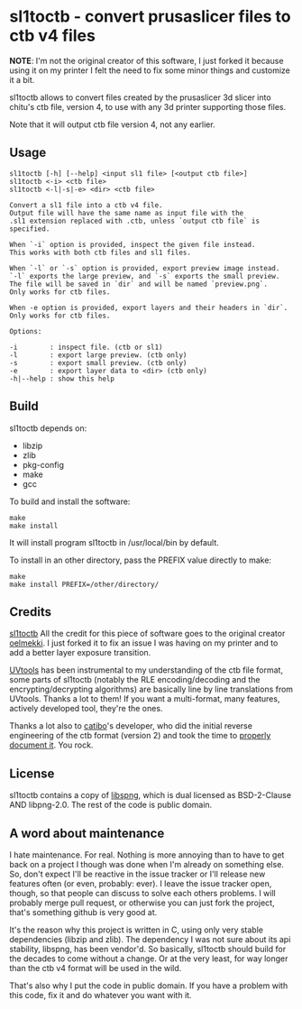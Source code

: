 # sl1toctb - convert prusaslicer files to ctb v4 files

**NOTE**: I'm not the original creator of this software, I just forked it because
using it on my printer I felt the need to fix some minor things and customize it a bit.

sl1toctb allows to convert files created by the prusaslicer 3d slicer into
chitu's ctb file, version 4, to use with any 3d printer supporting those
files.

Note that it will output ctb file version 4, not any earlier.

## Usage

```
sl1toctb [-h] [--help] <input sl1 file> [<output ctb file>] 
sl1toctb <-i> <ctb file> 
sl1toctb <-l|-s|-e> <dir> <ctb file> 
  
Convert a sl1 file into a ctb v4 file. 
Output file will have the same name as input file with the 
.sl1 extension replaced with .ctb, unless `output ctb file` is 
specified. 

When `-i` option is provided, inspect the given file instead.
This works with both ctb files and sl1 files.

When `-l` or `-s` option is provided, export preview image instead.
`-l` exports the large preview, and `-s` exports the small preview.
The file will be saved in `dir` and will be named `preview.png`.
Only works for ctb files.

When -e option is provided, export layers and their headers in `dir`.
Only works for ctb files.

Options: 

-i        : inspect file. (ctb or sl1) 
-l        : export large preview. (ctb only) 
-s        : export small preview. (ctb only) 
-e        : export layer data to <dir> (ctb only) 
-h|--help : show this help 
```

## Build

sl1toctb depends on:

* libzip
* zlib
* pkg-config
* make
* gcc

To build and install the software:

```
make
make install
```

It will install program sl1toctb in /usr/local/bin by default.

To install in an other directory, pass the PREFIX value directly to make:

```
make
make install PREFIX=/other/directory/
```

## Credits

[sl1toctb](https://github.com/oelmekki/sl1toctb) All the credit for this 
piece of software goes to the original creator [oelmekki](https://github.com/oelmekki).
I just forked it to fix an issue I was having on my printer and to add a better 
layer exposure transition.

[UVtools](https://github.com/sn4k3/UVtools) has been instrumental to my
understanding of the ctb file format, some parts of sl1toctb (notably the
RLE encoding/decoding and the encrypting/decrypting algorithms) are
basically line by line translations from UVtools. Thanks a lot to them! If
you want a multi-format, many features, actively developed tool, they're the
ones.

Thanks a lot also to [catibo](https://github.com/cbiffle/catibo)'s
developer, who did the initial reverse engineering of the ctb format
(version 2) and took the time to [properly document
it](https://github.com/cbiffle/catibo/blob/master/doc/cbddlp-ctb.adoc).
You rock.

## License

sl1toctb contains a copy of [libspng](https://libspng.org/), which is dual
licensed as BSD-2-Clause AND libpng-2.0. The rest of the code is public
domain.

## A word about maintenance

I hate maintenance. For real. Nothing is more annoying than to have to get
back on a project I though was done when I'm already on something else. So,
don't expect I'll be reactive in the issue tracker or I'll release new
features often (or even, probably: ever). I leave the issue tracker open,
though, so that people can discuss to solve each others problems. I will
probably merge pull request, or otherwise you can just fork the project,
that's something github is very good at.

It's the reason why this project is written in C, using only very stable
dependencies (libzip and zlib). The dependency I was not sure about its api
stability, libspng, has been vendor'd. So basically, sl1toctb should build
for the decades to come without a change. Or at the very least, for way
longer than the ctb v4 format will be used in the wild.

That's also why I put the code in public domain. If you have a problem with
this code, fix it and do whatever you want with it.

